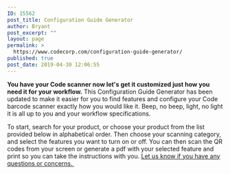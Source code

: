 ```yaml
---
ID: 15562
post_title: Configuration Guide Generator
author: Bryant
post_excerpt: ""
layout: page
permalink: >
  https://www.codecorp.com/configuration-guide-generator/
published: true
post_date: 2019-04-30 12:06:55
---
```

<strong>You have your Code scanner now let's get it customized just how you need it for your workflow.</strong> This Configuration Guide Generator has been updated to make it easier for you to find features and configure your Code barcode scanner exactly how you would like it. Beep, no beep, light, no light it is all up to you and your workflow specifications.

To start, search for your product, or choose your product from the list provided below in alphabetical order. Then choose your scanning category, and select the features you want to turn on or off. You can then scan the QR codes from your screen or generate a pdf with your selected feature and print so you can take the instructions with you. <a href="https://www.codecorp.com/code-support/">Let us know if you have any questions or concerns. </a>

&nbsp;
